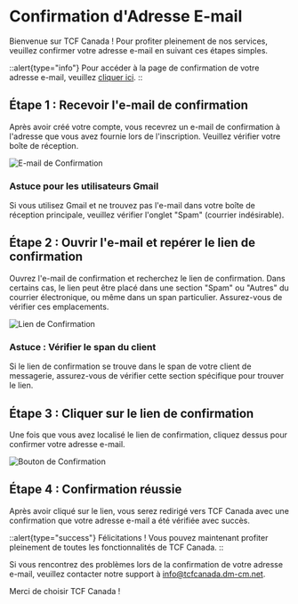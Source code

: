 # Confirmation d'Adresse E-mail

Bienvenue sur TCF Canada ! Pour profiter pleinement de nos services, veuillez confirmer votre adresse e-mail en suivant ces étapes simples.

::alert{type="info"}
Pour accéder à la page de confirmation de votre adresse e-mail, veuillez [cliquer ici](https://tcfcanada.dm-cm.net/verify-email).
::

## Étape 1 : Recevoir l'e-mail de confirmation

Après avoir créé votre compte, vous recevrez un e-mail de confirmation à l'adresse que vous avez fournie lors de l'inscription. Veuillez vérifier votre boîte de réception.

![E-mail de Confirmation](lien-vers-votre-image-de-mail-de-confirmation.png)

### Astuce pour les utilisateurs Gmail

Si vous utilisez Gmail et ne trouvez pas l'e-mail dans votre boîte de réception principale, veuillez vérifier l'onglet "Spam" (courrier indésirable).

## Étape 2 : Ouvrir l'e-mail et repérer le lien de confirmation

Ouvrez l'e-mail de confirmation et recherchez le lien de confirmation. Dans certains cas, le lien peut être placé dans une section "Spam" ou "Autres" du courrier électronique, ou même dans un span particulier. Assurez-vous de vérifier ces emplacements.

![Lien de Confirmation](lien-vers-votre-image-du-lien-de-confirmation.png)

### Astuce : Vérifier le span du client

Si le lien de confirmation se trouve dans le span de votre client de messagerie, assurez-vous de vérifier cette section spécifique pour trouver le lien.

## Étape 3 : Cliquer sur le lien de confirmation

Une fois que vous avez localisé le lien de confirmation, cliquez dessus pour confirmer votre adresse e-mail.

![Bouton de Confirmation](lien-vers-votre-image-du-bouton-confirmation.png)

## Étape 4 : Confirmation réussie

Après avoir cliqué sur le lien, vous serez redirigé vers TCF Canada avec une confirmation que votre adresse e-mail a été vérifiée avec succès.

::alert{type="success"}
Félicitations ! Vous pouvez maintenant profiter pleinement de toutes les fonctionnalités de TCF Canada. 
::

Si vous rencontrez des problèmes lors de la confirmation de votre adresse e-mail, veuillez contacter notre support à info@tcfcanada.dm-cm.net.

Merci de choisir TCF Canada !

